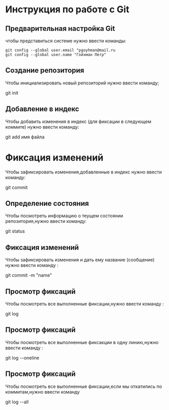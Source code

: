 # **Инструкция по работе с Git**

## Предварительная настройка Git ##

чтобы представиться системе нужно ввести команды:

    git config --global user.email "pgoyhman@mail.ru
    git config --global user.name "Гойхман Петр"

## Создание репозитория

Чтобы инициализировать новый репозиторий нужно ввести команду;

git init

## Добавление в индекс

Чтобы добавить изменения в индекс (для фиксации в следующем коммите) нужно ввести команду:

git add имя файла

# Фиксация изменений

Чтобы зафиксировать изменения,добавленные в индекс нужно ввести команду:

git commit

## Определение состояния

Чтобы посмотреть информацию о теущем состоянии репозитория,нужно ввести команду:

git status

## Фиксация изменений

Чтобы зафиксировать изменения и дать ему название (сообщение) нужно ввести команду :

git commit -m "name"

## Просмотр фиксаций

Чтобы посмотреть все выполненные фиксации,нужно ввести команду :

git log

## Просмотр фиксаций

Чтобы посмотреть все выполненные фиксакции в одну линию,нужно ввести команду :

git log --oneline

## Просмотр фиксаций

Чтобы посмотреть все выполненные фиксации,если мы откатились по коммитам,нужно ввести команду 

git log --all

